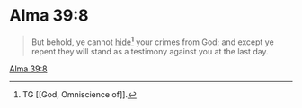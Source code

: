 # Alma 39:8

> But behold, ye cannot <u>hide</u>[^a] your crimes from God; and except ye repent they will stand as a testimony against you at the last day.

[Alma 39:8](https://www.churchofjesuschrist.org/study/scriptures/bofm/alma/39?lang=eng&id=p8#p8)


[^a]: TG [[God, Omniscience of]].
